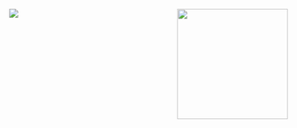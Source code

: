 ![](https://komarev.com/ghpvc/?username=ted52hz&color=blueviolet&abbreviated=true)
<img align='right' src='https://media.tenor.com/sPwy8pSrnXQAAAAj/detective-conan.gif' width='200"'>
<br>
